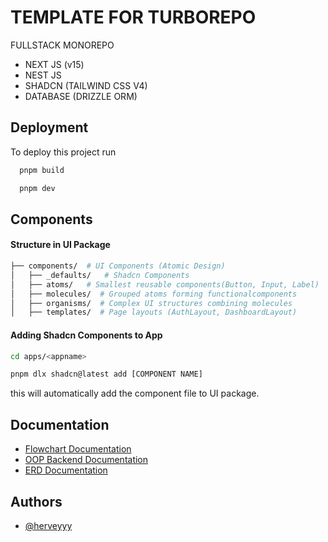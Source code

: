 # TEMPLATE FOR TURBOREPO

FULLSTACK MONOREPO

- NEXT JS (v15)
- NEST JS
- SHADCN (TAILWIND CSS V4)
- DATABASE (DRIZZLE ORM)

## Deployment

To deploy this project run

```bash
  pnpm build
```

```bash
  pnpm dev
```

## Components

#### Structure in UI Package

```bash
├── components/  # UI Components (Atomic Design)
│   ├── _defaults/   # Shadcn Components
│   ├── atoms/   # Smallest reusable components(Button, Input, Label)
│   ├── molecules/  # Grouped atoms forming functionalcomponents
│   ├── organisms/  # Complex UI structures combining molecules
│   ├── templates/  # Page layouts (AuthLayout, DashboardLayout)
```

#### Adding Shadcn Components to App

```bash
cd apps/<appname>
```

```bash
pnpm dlx shadcn@latest add [COMPONENT NAME]
```

this will automatically add the component file to UI package.

## Documentation

- [Flowchart Documentation](https://docs.google.com/document/d/1usc2oNQn0pEZD5capyTYfdEeJiZ6fcillRRS8ZNB84M/edit?tab=t.0)
- [OOP Backend Documentation](https://docs.google.com/document/d/1usc2oNQn0pEZD5capyTYfdEeJiZ6fcillRRS8ZNB84M/edit?tab=t.w7wyyadknu8n)
- [ERD Documentation](https://docs.google.com/document/d/1usc2oNQn0pEZD5capyTYfdEeJiZ6fcillRRS8ZNB84M/edit?tab=t.u7shmnloj2vj)

## Authors

- [@herveyyy](https://www.github.com/herveyyy)

